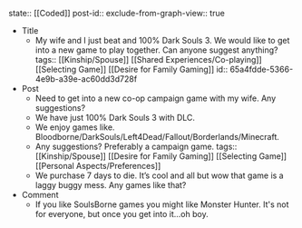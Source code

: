 state:: [[Coded]]
post-id::
exclude-from-graph-view:: true

- Title
	- My wife and I just beat and 100% Dark Souls 3. We would like to get into a new game to play together. Can anyone suggest anything?
	  tags:: [[Kinship/Spouse]] [[Shared Experiences/Co-playing]] [[Selecting Game]] [[Desire for Family Gaming]]
	  id:: 65a4fdde-5366-4e9b-a39e-ac60dd3d728f
- Post
	- Need to get into a new co-op campaign game with my wife. Any suggestions?
	- We have just 100% Dark Souls 3 with DLC.
	- We enjoy games like. Bloodborne/DarkSouls/Left4Dead/Fallout/Borderlands/Minecraft.
	- Any suggestions? Preferably a campaign game.
	  tags:: [[Kinship/Spouse]] [[Desire for Family Gaming]] [[Selecting Game]] [[Personal Aspects/Preferences]]
	- We purchase 7 days to die. It’s cool and all but wow that game is a laggy buggy mess. Any games like that?
- Comment
	- If you like SoulsBorne games you might like Monster Hunter. It's not for everyone, but once you get into it...oh boy.